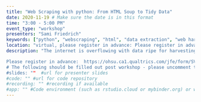 ```yaml
---
title: "Web Scraping with python: From HTML Soup to Tidy Data"
date: 2020-11-19 # Make sure the date is in this format
time: "3:00 - 5:00 PM"
event_type: "workshop"
presenters: "Sami Friedrich" 
keywords: ["python", "webscraping", "html", "data extraction", "web harvesting"] 
location: "virtual, please register in advance: Please register in advance:  https://ohsu.ca1.qualtrics.com/jfe/form/SV_6GuPNMROkGEhJat"
description: "The internet is overflowing with data ripe for harvesting. The challenge is that not all of that data is formatted neatly or easily accessible. Enter the web scraping multitool! With the power of web scraping, the contents of virtually any webpage can be transformed into analysis-ready data. During this workshop, you’ll learn using python how to scavenge the contents of an HTML webpage, extract only the data you want, and format the data into a table.

Please register in advance:  https://ohsu.ca1.qualtrics.com/jfe/form/SV_6GuPNMROkGEhJat
# The following should be filled out post workshop - please uncomment them when you do
#slides: ""  #url for presenter slides
#code: "" #url for code repository
#recording: "" #recording if available
#app: "" #Code environment (such as rstudio.cloud or mybinder.org) or web app
---
```

